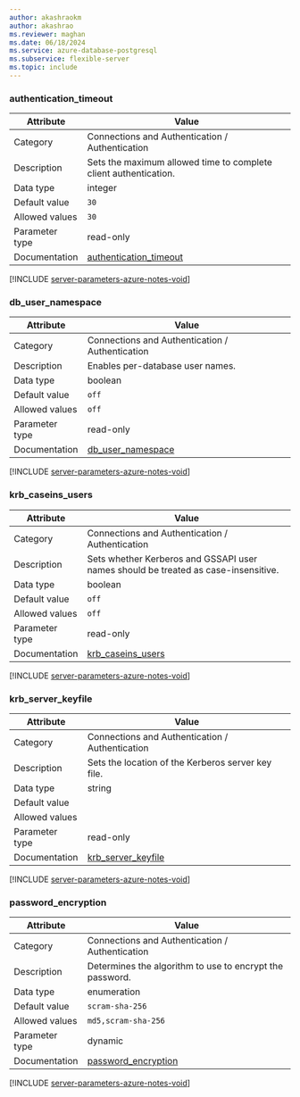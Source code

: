 ```yaml
---
author: akashraokm
author: akashrao
ms.reviewer: maghan
ms.date: 06/18/2024
ms.service: azure-database-postgresql
ms.subservice: flexible-server
ms.topic: include
---
```

### authentication_timeout

| Attribute      | Value                                                      |
|----------------|------------------------------------------------------------|
| Category       | Connections and Authentication / Authentication |
| Description    | Sets the maximum allowed time to complete client authentication.                   |
| Data type      | integer     |
| Default value  | `30`            |
| Allowed values | `30`                |
| Parameter type | read-only      |
| Documentation  | [authentication_timeout](https://www.postgresql.org/docs/15/runtime-config-connection.html#GUC-AUTHENTICATION-TIMEOUT) |


[!INCLUDE [server-parameters-azure-notes-void](./server-parameters-azure-notes-void.md)]



### db_user_namespace

| Attribute      | Value                                                      |
|----------------|------------------------------------------------------------|
| Category       | Connections and Authentication / Authentication |
| Description    | Enables per-database user names.                                                   |
| Data type      | boolean     |
| Default value  | `off`           |
| Allowed values | `off`               |
| Parameter type | read-only      |
| Documentation  | [db_user_namespace](https://www.postgresql.org/docs/15/runtime-config-connection.html#GUC-DB-USER-NAMESPACE)           |


[!INCLUDE [server-parameters-azure-notes-void](./server-parameters-azure-notes-void.md)]



### krb_caseins_users

| Attribute      | Value                                                      |
|----------------|------------------------------------------------------------|
| Category       | Connections and Authentication / Authentication |
| Description    | Sets whether Kerberos and GSSAPI user names should be treated as case-insensitive. |
| Data type      | boolean     |
| Default value  | `off`           |
| Allowed values | `off`               |
| Parameter type | read-only      |
| Documentation  | [krb_caseins_users](https://www.postgresql.org/docs/15/runtime-config-connection.html#GUC-KRB-CASEINS-USERS)           |


[!INCLUDE [server-parameters-azure-notes-void](./server-parameters-azure-notes-void.md)]



### krb_server_keyfile

| Attribute      | Value                                                      |
|----------------|------------------------------------------------------------|
| Category       | Connections and Authentication / Authentication |
| Description    | Sets the location of the Kerberos server key file.                                 |
| Data type      | string      |
| Default value  |                 |
| Allowed values |                     |
| Parameter type | read-only      |
| Documentation  | [krb_server_keyfile](https://www.postgresql.org/docs/15/runtime-config-connection.html#GUC-KRB-SERVER-KEYFILE)         |


[!INCLUDE [server-parameters-azure-notes-void](./server-parameters-azure-notes-void.md)]



### password_encryption

| Attribute      | Value                                                      |
|----------------|------------------------------------------------------------|
| Category       | Connections and Authentication / Authentication |
| Description    | Determines the algorithm to use to encrypt the password.                           |
| Data type      | enumeration |
| Default value  | `scram-sha-256` |
| Allowed values | `md5,scram-sha-256` |
| Parameter type | dynamic        |
| Documentation  | [password_encryption](https://www.postgresql.org/docs/15/runtime-config-connection.html#GUC-PASSWORD-ENCRYPTION)       |


[!INCLUDE [server-parameters-azure-notes-void](./server-parameters-azure-notes-void.md)]



